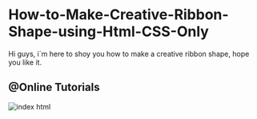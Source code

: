 # How-to-Make-Creative-Ribbon-Shape-using-Html-CSS-Only
Hi guys, i´m here to shoy you how to make a creative ribbon shape,  hope you like it. <br>
<h2>@Online Tutorials</h2>

![index html](https://user-images.githubusercontent.com/78237060/152413195-d8cb248a-b8e9-4fe6-b2bc-4ad260f0a32f.png)

